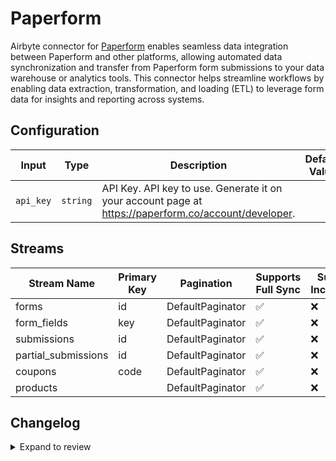 # Paperform
Airbyte connector for [Paperform](https://paperform.co/) enables seamless data integration between Paperform and other platforms, allowing automated data synchronization and transfer from Paperform form submissions to your data warehouse or analytics tools. This connector helps streamline workflows by enabling data extraction, transformation, and loading (ETL) to leverage form data for insights and reporting across systems.

## Configuration

| Input | Type | Description | Default Value |
|-------|------|-------------|---------------|
| `api_key` | `string` | API Key. API key to use. Generate it on your account page at https://paperform.co/account/developer. |  |

## Streams
| Stream Name | Primary Key | Pagination | Supports Full Sync | Supports Incremental |
|-------------|-------------|------------|---------------------|----------------------|
| forms | id | DefaultPaginator | ✅ |  ❌  |
| form_fields | key | DefaultPaginator | ✅ |  ❌  |
| submissions | id | DefaultPaginator | ✅ |  ❌  |
| partial_submissions | id | DefaultPaginator | ✅ |  ❌  |
| coupons | code | DefaultPaginator | ✅ |  ❌  |
| products |  | DefaultPaginator | ✅ |  ❌  |

## Changelog

<details>
  <summary>Expand to review</summary>

| Version          | Date              | Pull Request | Subject        |
|------------------|-------------------|--------------|----------------|
| 0.0.28 | 2025-07-26 | [63883](https://github.com/airbytehq/airbyte/pull/63883) | Update dependencies |
| 0.0.27 | 2025-07-19 | [63394](https://github.com/airbytehq/airbyte/pull/63394) | Update dependencies |
| 0.0.26 | 2025-07-12 | [63256](https://github.com/airbytehq/airbyte/pull/63256) | Update dependencies |
| 0.0.25 | 2025-07-05 | [62551](https://github.com/airbytehq/airbyte/pull/62551) | Update dependencies |
| 0.0.24 | 2025-06-28 | [62349](https://github.com/airbytehq/airbyte/pull/62349) | Update dependencies |
| 0.0.23 | 2025-06-21 | [61903](https://github.com/airbytehq/airbyte/pull/61903) | Update dependencies |
| 0.0.22 | 2025-06-14 | [60458](https://github.com/airbytehq/airbyte/pull/60458) | Update dependencies |
| 0.0.21 | 2025-05-10 | [60192](https://github.com/airbytehq/airbyte/pull/60192) | Update dependencies |
| 0.0.20 | 2025-05-03 | [59477](https://github.com/airbytehq/airbyte/pull/59477) | Update dependencies |
| 0.0.19 | 2025-04-27 | [59064](https://github.com/airbytehq/airbyte/pull/59064) | Update dependencies |
| 0.0.18 | 2025-04-19 | [58501](https://github.com/airbytehq/airbyte/pull/58501) | Update dependencies |
| 0.0.17 | 2025-04-12 | [57850](https://github.com/airbytehq/airbyte/pull/57850) | Update dependencies |
| 0.0.16 | 2025-04-05 | [57332](https://github.com/airbytehq/airbyte/pull/57332) | Update dependencies |
| 0.0.15 | 2025-03-29 | [56784](https://github.com/airbytehq/airbyte/pull/56784) | Update dependencies |
| 0.0.14 | 2025-03-22 | [56215](https://github.com/airbytehq/airbyte/pull/56215) | Update dependencies |
| 0.0.13 | 2025-03-08 | [55064](https://github.com/airbytehq/airbyte/pull/55064) | Update dependencies |
| 0.0.12 | 2025-02-23 | [54590](https://github.com/airbytehq/airbyte/pull/54590) | Update dependencies |
| 0.0.11 | 2025-02-15 | [53987](https://github.com/airbytehq/airbyte/pull/53987) | Update dependencies |
| 0.0.10 | 2025-02-08 | [53501](https://github.com/airbytehq/airbyte/pull/53501) | Update dependencies |
| 0.0.9 | 2025-02-01 | [53014](https://github.com/airbytehq/airbyte/pull/53014) | Update dependencies |
| 0.0.8 | 2025-01-25 | [52490](https://github.com/airbytehq/airbyte/pull/52490) | Update dependencies |
| 0.0.7 | 2025-01-18 | [51853](https://github.com/airbytehq/airbyte/pull/51853) | Update dependencies |
| 0.0.6 | 2025-01-11 | [51357](https://github.com/airbytehq/airbyte/pull/51357) | Update dependencies |
| 0.0.5 | 2024-12-28 | [50240](https://github.com/airbytehq/airbyte/pull/50240) | Update dependencies |
| 0.0.4 | 2024-12-14 | [49698](https://github.com/airbytehq/airbyte/pull/49698) | Update dependencies |
| 0.0.3 | 2024-12-12 | [49370](https://github.com/airbytehq/airbyte/pull/49370) | Update dependencies |
| 0.0.2 | 2024-12-11 | [49075](https://github.com/airbytehq/airbyte/pull/49075) | Starting with this version, the Docker image is now rootless. Please note that this and future versions will not be compatible with Airbyte versions earlier than 0.64 |
| 0.0.1 | 2024-10-31 | | Initial release by [@parthiv11](https://github.com/parthiv11) via Connector Builder |

</details>
